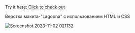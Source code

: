 Try it here:<a href="https://technicaldeveloper.github.io/Lionic/"> Click to check out</a>

Верстка макета-"Lagoona" с использованием HTML и CSS

![Screenshot 2023-11-02 021132](https://github.com/TechnicalDeveloper/Lionic/assets/95400630/2dbe9247-71d9-4342-91bf-0c06a602004b)
